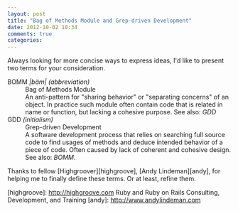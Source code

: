 ```yaml
---
layout: post
title: "Bag of Methods Module and Grep-driven Development"
date: 2012-10-02 10:34
comments: true
categories:
---
```

Always looking for more concise ways to express ideas, I'd like to present two
terms for your consideration.

<dl>
  <dt>BOMM <em>|bäm|</em> <i>(abbreviation)</i></dt>
  <dd>Bag of Methods Module</dd>
  <dd>An anti-pattern for "sharing behavior" or "separating concerns" of an
  object. In practice such module often contain code that is related in name or
  function, but lacking a cohesive purpose. See also: <em>GDD</em>
  </dd>

  <dt>GDD <i>(initialism)</i></dt>
  <dd>Grep-driven Development</dd>
  <dd>A software development process that relies on
  searching full source code to find usages of methods and deduce intended
  behavior of a piece of code. Often caused by lack of coherent and cohesive
  design. See also: <em>BOMM</em>.
  </dd>
</dl>

Thanks to fellow [Highgroover][highgroove], [Andy Lindeman][andy], for helping me
to finally define these terms. Or at least, refine them.

[highgroove]: http://highgroove.com Ruby and Ruby on Rails Consulting, Development, and Training
[andy]: http://www.andylindeman.com
